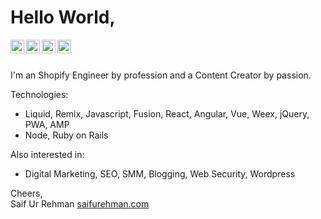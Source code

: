 # Hello World,

<a href="https://linkedin.com/in/saifswl86">
  <img align="left" alt="Saif Ur Rehman - LinkedIn" width="22px" src="https://cdn.jsdelivr.net/npm/simple-icons@v3/icons/linkedin.svg"/>
</a>
<a href="https://instagram.com/saifurrehmann">
  <img align="left" alt="Saif Ur Rehma - Instagram" width="22px" src="https://cdn.jsdelivr.net/npm/simple-icons@v3/icons/instagram.svg"/>
</a>
<a href="https://twitter.com/saifswl86">
  <img align="left" alt="Saif Ur Rehman - Twitter" width="22px" src="https://cdn.jsdelivr.net/npm/simple-icons@v3/icons/twitter.svg"/>
</a>
<a href="https://facebook.com/saifswl86">
  <img align="left" alt="Saif Ur Rehman - Facebook" width="22px" src="https://cdn.jsdelivr.net/npm/simple-icons@v3/icons/facebook.svg"/>
</a>
<br />
<br />

I'm an Shopify Engineer by profession and a Content Creator by passion.  

Technologies:
- Liquid, Remix, Javascript, Fusion, React, Angular, Vue, Weex, jQuery, PWA, AMP
- Node, Ruby on Rails

Also interested in:
- Digital Marketing, SEO, SMM, Blogging, Web Security, Wordpress  

Cheers,  
Saif Ur Rehman
[saifurehman.com](https://www.saifurehman.com/)
